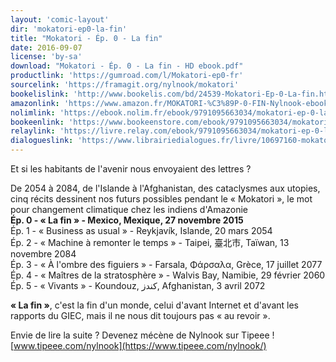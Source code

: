 ```yaml
---
layout: 'comic-layout'
dir: 'mokatori-ep0-la-fin'
title: "Mokatori - Ép. 0 - La fin"
date: 2016-09-07
license: 'by-sa'
download: "Mokatori - Ép. 0 - La fin - HD ebook.pdf"
productlink: 'https://gumroad.com/l/Mokatori-ep0-fr'
sourcelink: 'https://framagit.org/nylnook/mokatori'
bookelislink: 'http://www.bookelis.com/bd/24539-Mokatori-Ep-0-La-fin.html'
amazonlink: 'https://www.amazon.fr/MOKATORI-%C3%89P-0-FIN-Nylnook-ebook/dp/B01LB0ZTXK/'
nolimlink: 'https://ebook.nolim.fr/ebook/9791095663034/mokatori-ep-0-la-fin-nylnook'
bookeenlink: 'https://www.bookeenstore.com/ebook/9791095663034/mokatori-ep-0-la-fin-nylnook'
relaylink: 'https://livre.relay.com/ebook/9791095663034/mokatori-ep-0-la-fin-nylnook'
dialogueslink: 'https://www.librairiedialogues.fr/livre/10697160-mokatori-ep-0-la-fin-nylnook-nylnook'
---
```


Et si les habitants de l'avenir nous envoyaient des lettres ?

De 2054 à 2084, de l'Islande à l'Afghanistan, des cataclysmes aux utopies, cinq récits dessinent nos futurs possibles pendant le « Mokatori », le mot pour changement climatique chez les indiens d'Amazonie  
**Ép. 0 - « La fin » - Mexico, Mexique, 27 novembre 2015**   
Ép. 1 - « Business as usual » - Reykjavík, Islande, 20 mars 2054   
Ép. 2 - « Machine à remonter le temps » - Taipei, 臺北市, Taïwan, 13 novembre 2084   
Ép. 3 - « À l'ombre des figuiers » - Farsala, Φάρσαλα, Grèce, 17 juillet 2077   
Ép. 4 - « Maîtres de la stratosphère » - Walvis Bay, Namibie, 29 février 2060   
Ép. 5 - « Vivants » - Koundouz, کندز, Afghanistan, 3 avril 2072   

**« La fin »**, c'est la fin d'un monde, celui d'avant Internet et d'avant les rapports du GIEC, mais il ne nous dit toujours pas « au revoir ».

Envie de lire la suite ?
Devenez mécène de Nylnook sur Tipeee !
[www.tipeee.com/nylnook](https://www.tipeee.com/nylnook/)
